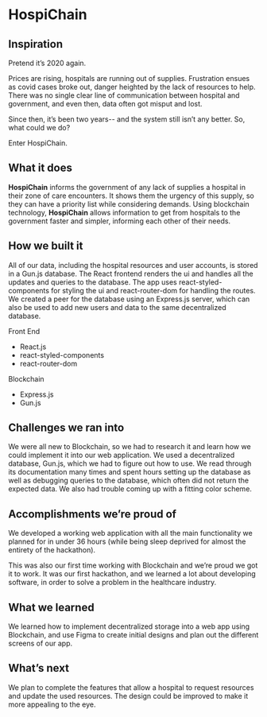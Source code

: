 # HospiChain

## Inspiration

Pretend it’s 2020 again.

Prices are rising, hospitals are running out of supplies. Frustration ensues as covid cases broke out, danger heighted by the lack of resources to help. There was no single clear line of communication between hospital and government, and even then, data often got misput and lost.

Since then, it’s been two years-- and the system still isn’t any better. So, what could we do?

Enter HospiChain.

## What it does

**HospiChain** informs the government of any lack of supplies a hospital in their zone of care encounters. It shows them the urgency of this supply, so they can have a priority list while considering demands. Using blockchain technology, **HospiChain** allows information to get from hospitals to the government faster and simpler, informing each other of their needs.

## How we built it

All of our data, including the hospital resources and user accounts, is stored in a Gun.js database. The React frontend renders the ui and handles all the updates and queries to the database. The app uses react-styled-components for styling the ui and react-router-dom for handling the routes. We created a peer for the database using an Express.js server, which can also be used to add new users and data to the same decentralized database.

Front End

- React.js
- react-styled-components
- react-router-dom

Blockchain

- Express.js
- Gun.js

## Challenges we ran into

We were all new to Blockchain, so we had to research it and learn how we could implement it into our web application. We used a decentralized database, Gun.js, which we had to figure out how to use. We read through its documentation many times and spent hours setting up the database as well as debugging queries to the database, which often did not return the expected data. We also had trouble coming up with a fitting color scheme.

## Accomplishments we’re proud of

We developed a working web application with all the main functionality we planned for in under 36 hours (while being sleep deprived for almost the entirety of the hackathon).

This was also our first time working with Blockchain and we’re proud we got it to work. It was our first hackathon, and we learned a lot about developing software, in order to solve a problem in the healthcare industry.

## What we learned

We learned how to implement decentralized storage into a web app using Blockchain, and use Figma to create initial designs and plan out the different screens of our app.

## What’s next

We plan to complete the features that allow a hospital to request resources and update the used resources. The design could be improved to make it more appealing to the eye.
